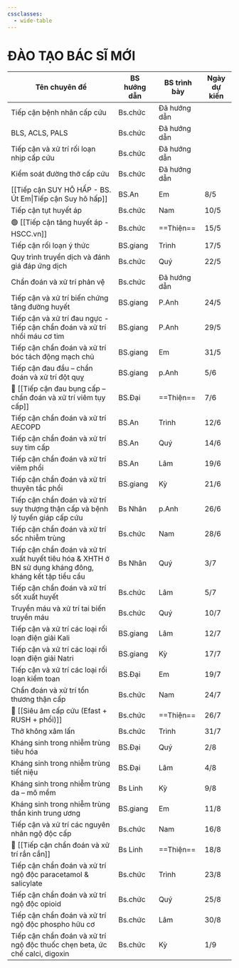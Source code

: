 ```yaml
---
cssclasses:
  - wide-table
---
```

# ĐÀO TẠO BÁC SĨ MỚI

| Tên chuyên đề                                                                                           | BS hướng dẫn | BS trình bày | Ngày dự kiến |
| ------------------------------------------------------------------------------------------------------- | ------------ | ------------ | ------------ |
| Tiếp cận bệnh nhân cấp cứu                                                                              | Bs.chức      | Đã hướng dẫn |              |
| BLS, ACLS, PALS                                                                                         | Bs.chức      | Đã hướng dẫn |              |
| Tiếp cận và xử trí rối loạn nhịp cấp cứu                                                                | Bs.chức      | Đã hướng dẫn |              |
| Kiểm soát đường thở cấp cứu                                                                             | Bs.chức      | Đã hướng dẫn |              |
| [[Tiếp cận SUY HÔ HẤP - BS. Út Em\|Tiếp cận Suy hô hấp]]                                                | BS.An        | Em           | 8/5          |
| Tiếp cận tụt huyết áp                                                                                   | Bs.chức      | Nam          | 10/5         |
| 🟢 [[Tiếp cận tăng huyết áp - HSCC.vn]]                                                                 | Bs.chức      | ==Thiện==    | 15/5         |
| Tiếp cận rối loạn ý thức                                                                                | BS.giang     | Trình        | 17/5         |
| Quy trình truyền dịch và đánh giá đáp ứng dịch                                                          | Bs.chức      | Quý          | 22/5         |
| Chẩn đoán và xử trí phản vệ                                                                             | Bs.chức      | Đã hướng dẫn |              |
| Tiếp cận và xử trí biến chứng tăng đường huyết                                                          | BS.giang     | P.Anh        | 24/5         |
| Tiếp cận và xử trí đau ngực - Tiếp cận chẩn đoán và xử trí nhồi máu cơ tim                              | BS.giang     | P.Anh        | 29/5         |
| Tiếp cận chẩn đoán và xử trí bóc tách động mạch chủ                                                     | BS.giang     | Em           | 31/5         |
| Tiếp cận đau đầu – chẩn đoán và xử trí đột quỵ                                                          | BS.giang     | p.Anh        | 5/6          |
| 🔴 [[Tiếp cận đau bụng cấp – chẩn đoán và xử trí viêm tụy cấp]]                                         | BS.Đại       | ==Thiện==    | 7/6          |
| Tiếp cận chẩn đoán và xử trí AECOPD                                                                     | BS.An        | Trình        | 12/6         |
| Tiếp cận chẩn đoán và xử trí suy tim cấp                                                                | BS.An        | Quý          | 14/6         |
| Tiếp cận chẩn đoán và xử trí viêm phổi                                                                  | BS.An        | Lâm          | 19/6         |
| Tiếp cận chẩn đoán và xử trí thuyên tắc phổi                                                            | BS.giang     | Kỳ           | 21/6         |
| Tiếp cận chẩn đoán và xử trí suy thượng thận cấp và bệnh lý tuyến giáp cấp cứu                          | Bs Nhân      | p.Anh        | 26/6         |
| Tiếp cận chẩn đoán và xử trí sốc nhiễm trùng                                                            | Bs.chức      | Nam          | 28/6         |
| Tiếp cận chẩn đoán và xử trí xuất huyết tiêu hóa & XHTH ở BN sử dụng kháng đông, kháng kết tập tiểu cầu | Bs Nhân      | Quý          | 3/7          |
| Tiếp cận chẩn đoán và xử trí sốt xuất huyết                                                             | Bs.chức      | Lâm          | 5/7          |
| Truyền máu và xử trí tai biến truyền máu                                                                | Bs.chức      | Quý          | 10/7         |
| Tiếp cận và xử trí các loại rối loạn điện giải Kali                                                     | BS.giang     | Lâm          | 12/7         |
| Tiếp cận và xử trí các loại rối loạn điện giải Natri                                                    | BS.giang     | Kỳ           | 17/7         |
| Tiếp cận và xử trí các loại rối loạn kiềm toan                                                          | BS.Đại       | Em           | 19/7         |
| Chẩn đoán và xử trí tổn thương thận cấp                                                                 | Bs.chức      | Nam          | 24/7         |
| 🔴 [[Siêu âm cấp cứu (Efast + RUSH + phổi)]]                                                            | Bs.chức      | ==Thiện==    | 26/7         |
| Thở không xâm lấn                                                                                       | Bs.chức      | Trình        | 31/7         |
| Kháng sinh trong nhiễm trùng tiêu hóa                                                                   | BS.Đại       | Quý          | 2/8          |
| Kháng sinh trong nhiễm trùng tiết niệu                                                                  | BS.Đại       | Lâm          | 4/8          |
| Kháng sinh trong nhiễm trùng da – mô mềm                                                                | Bs Linh      | Kỳ           | 9/8          |
| Kháng sinh trong nhiễm trùng thần kinh trung ương                                                       | BS.giang     | Em           | 11/8         |
| Tiếp cận và xử trí các nguyên nhân ngộ độc cấp                                                          | Bs.chức      | Nam          | 16/8         |
| 🔴 [[Tiếp cận chẩn đoán và xử trí rắn cắn]]                                                             | Bs Linh      | ==Thiện==    | 18/8         |
| Tiếp cận chẩn đoán và xử trí ngộ độc paracetamol & salicylate                                           | Bs.chức      | Trình        | 23/8         |
| Tiếp cận chẩn đoán và xử trí ngộ độc opioid                                                             | Bs.chức      | Quý          | 25/8         |
| Tiếp cận chẩn đoán và xử trí ngộ độc phospho hữu cơ                                                     | Bs.chức      | Lâm          | 30/8         |
| Tiếp cận chẩn đoán và xử trí ngộ độc thuốc chẹn beta, ức chế calci, digoxin                             | Bs.chức      | Kỳ           | 1/9          |
